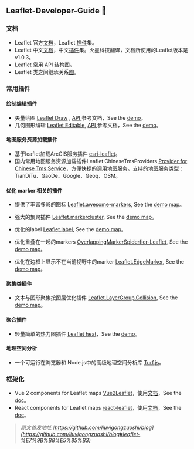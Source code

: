 ## Leaflet-Developer-Guide 🍃

### 文档

- Leaflet 官方[文档](https://leafletjs.com/index.html)，Leaflet [插件](https://leafletjs.com/plugins.html)集。
- Leaflet 中文[文档](http://leaflet.marsgis.cn/go.html?id=13)，中文[插件](http://leaflet.marsgis.cn/go.html?id=14)集。火星科技翻译，文档所使用的Leaflet版本是 v1.0.3。
- Leaflet 常用 API 结构[图](https://github.com/liuvigongzuoshi/Leaflet_Demo/blob/master/tree/Leaflet%20API.png)。
- Leaflet 类之间继承关系[图](http://leaflet.marsgis.cn/forleaflet/examples/extending/class-diagram.html)。

### 常用插件

#### 绘制编辑插件

- 矢量绘图 [Leaflet Draw](https://github.com/Leaflet/Leaflet.draw) , [API ](https://leaflet.github.io/Leaflet.draw/docs/leaflet-draw-latest.html) 参考文档，See the [demo](https://leaflet.github.io/Leaflet.draw/docs/examples-0.7.x/full.html)。
- 几何图形编辑 [Leaflet Editable](https://github.com/Leaflet/Leaflet.Editable), [API ](http://leaflet.github.io/Leaflet.Editable/doc/api.html) 参考文档，See the [demo](http://leaflet.github.io/Leaflet.Editable/example/index.html)。

#### 地图服务资源加载插件
- 基于leaflet加载ArcGIS服务插件 [esri-leaflet](http://leaflet.marsgis.cn/forleaflet/plugins/esri-leaflet/api-reference/index.html)。
- 国内常用地图服务资源加载插件Leaflet.ChineseTmsProviders [Provider for Chinese Tms Service](https://github.com/htoooth/Leaflet.ChineseTmsProviders)，方便快捷的调用地图服务。支持的地图服务类型：TianDiTu、GaoDe、Google、Geoq、OSM。


#### 优化 marker 相关的插件
- 提供了丰富多彩的图标 [Leaflet.awesome-markers](https://github.com/lvoogdt/Leaflet.awesome-markers), See the [demo map](http://jsfiddle.net/VPzu4/92/)。

- 强大的集聚插件 [Leaflet.markercluster](https://github.com/Leaflet/Leaflet.markercluster), See the [demo map](https://leaflet.github.io/Leaflet.markercluster/example/marker-clustering-realworld.388.html)。

- 优化的label [Leaflet.label](https://github.com/Leaflet/Leaflet.label), See the [demo map](http://leaflet.github.io/Leaflet.label/)。

- 优化重叠在一起的markers [OverlappingMarkerSpiderfier-Leaflet](https://github.com/jawj/OverlappingMarkerSpiderfier-Leaflet), See the [demo map](http://jawj.github.io/OverlappingMarkerSpiderfier-Leaflet/demo.html)。

- 优化在边框上显示不在当前视野中的marker [Leaflet.EdgeMarker](https://github.com/ubergesundheit/Leaflet.EdgeMarker), See the [demo map](http://ubergesundheit.github.io/Leaflet.EdgeMarker/)。

#### 聚集类插件

- 文本与图形聚集按图层优化插件 [Leaflet.LayerGroup.Collision](https://github.com/MazeMap/Leaflet.LayerGroup.Collision), See the [demo map](http://mazemap.github.io/Leaflet.LayerGroup.Collision/demo/demo.html)。

#### 聚合插件

- 轻量简单的热力图插件 [Leaflet heat](https://github.com/Leaflet/Leaflet.heat)，See the [demo](http://leaflet.github.io/Leaflet.heat/demo/)。

#### 地理空间分析

- 一个可运行在浏览器和 Node.js中的高级地理空间分析库 [Turf.js](http://turfjs.org/)。

### 框架化

- Vue 2 components for Leaflet maps [Vue2Leaflet](https://github.com/KoRiGaN/Vue2Leaflet/)，使用[文档](https://korigan.github.io/Vue2Leaflet/#/)，See the [doc](https://korigan.github.io/Vue2Leaflet/#/)。
- React components for Leaflet maps [react-leaflet](https://github.com/PaulLeCam/react-leaflet)，使用[文档](https://react-leaflet.js.org/en/)，See the [doc](https://github.com/PaulLeCam/react-leaflet/tree/master/example)。




> *原文首发地址 [https://github.com/liuvigongzuoshi/blog](https://github.com/liuvigongzuoshi/blog#leaflet-%E7%9B%B8%E5%85%B3)*
